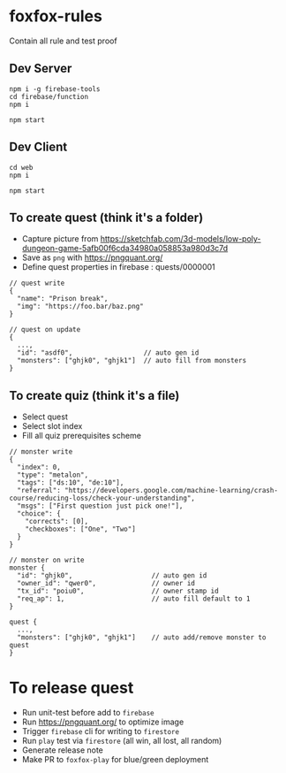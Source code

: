 # foxfox-rules

Contain all rule and test proof

## Dev Server

```
npm i -g firebase-tools
cd firebase/function
npm i

npm start
```

## Dev Client

```
cd web
npm i

npm start
```

## To create quest (think it's a folder)

- Capture picture from https://sketchfab.com/3d-models/low-poly-dungeon-game-5afb00f6cda34980a058853a980d3c7d
- Save as `png` with https://pngquant.org/
- Define quest properties in firebase : quests/0000001

```
// quest write
{
  "name": "Prison break",
  "img": "https://foo.bar/baz.png"
}

// quest on update
{
  ...,
  "id": "asdf0",                  // auto gen id
  "monsters": ["ghjk0", "ghjk1"]  // auto fill from monsters
}
```

## To create quiz (think it's a file)

- Select quest
- Select slot index
- Fill all quiz prerequisites scheme

```
// monster write
{
  "index": 0,
  "type": "metalon",
  "tags": ["ds:10", "de:10"],
  "referral": "https://developers.google.com/machine-learning/crash-course/reducing-loss/check-your-understanding",
  "msgs": ["First question just pick one!"],
  "choice": {
    "corrects": [0],
    "checkboxes": ["One", "Two"]
  }
}

// monster on write
monster {
  "id": "ghjk0",                    // auto gen id
  "owner_id": "qwer0",              // owner id
  "tx_id": "poiu0",                 // owner stamp id
  "req_ap": 1,                      // auto fill default to 1
}

quest {
  ...,
  "monsters": ["ghjk0", "ghjk1"]    // auto add/remove monster to quest
}
```

# To release quest

- Run unit-test before add to `firebase`
- Run https://pngquant.org/ to optimize image
- Trigger `firebase` cli for writing to `firestore`
- Run `play` test via `firestore` (all win, all lost, all random)
- Generate release note
- Make PR to `foxfox-play` for blue/green deployment
